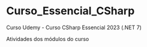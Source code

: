 # Curso_Essencial_CSharp
Curso Udemy - Curso CSharp Essencial 2023 (.NET 7)

Atividades dos módulos do curso
